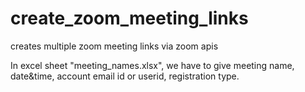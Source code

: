 # create_zoom_meeting_links
creates multiple zoom meeting links via zoom apis

In excel sheet "meeting_names.xlsx", we have to give meeting name, date&time, account email id or userid, registration type.
